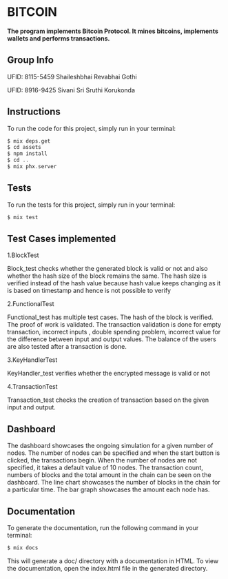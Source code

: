 # BITCOIN

**The program implements Bitcoin Protocol. It mines bitcoins, implements wallets and performs transactions.**

## Group Info

UFID: 8115-5459 Shaileshbhai Revabhai Gothi


UFID: 8916-9425 Sivani Sri Sruthi Korukonda

## Instructions

To run the code for this project, simply run in your terminal:

```elixir
$ mix deps.get
$ cd assets
$ npm install
$ cd ..
$ mix phx.server
```

## Tests

To run the tests for this project, simply run in your terminal:

```elixir
$ mix test
```

## Test Cases implemented

1.BlockTest

Block_test checks whether the generated block is valid or not and also whether the hash size of the block remains the same.
The hash size is verified instead of the hash value because hash value keeps changing as it is based on timestamp and hence is not possible to verify

2.FunctionalTest

Functional_test has multiple test cases. The hash of the block is verified. The proof of work is validated. The transaction validation is done
for empty transaction, incorrect inputs , double spending problem, incorrect value for the difference between input and output values.
The balance of the users are also tested after a transaction is done.

3.KeyHandlerTest

KeyHandler_test verifies whether the encrypted message is valid or not

4.TransactionTest

Transaction_test checks the creation of transaction based on the given input and output.

## Dashboard

The dashboard showcases the ongoing simulation for a given number of nodes.
The number of nodes can be specified and when the start button is clicked, the transactions begin. When the number of nodes are not specified, it takes a default value of 10 nodes.
The transaction count, numbers of blocks and the total amount in the chain can be seen on the dashboard.
The line chart showcases the number of blocks in the chain for a particular time.
The bar graph showcases the amount each node has.

## Documentation

To generate the documentation, run the following command in your terminal:

```elixir
$ mix docs
```
This will generate a doc/ directory with a documentation in HTML. 
To view the documentation, open the index.html file in the generated directory.



